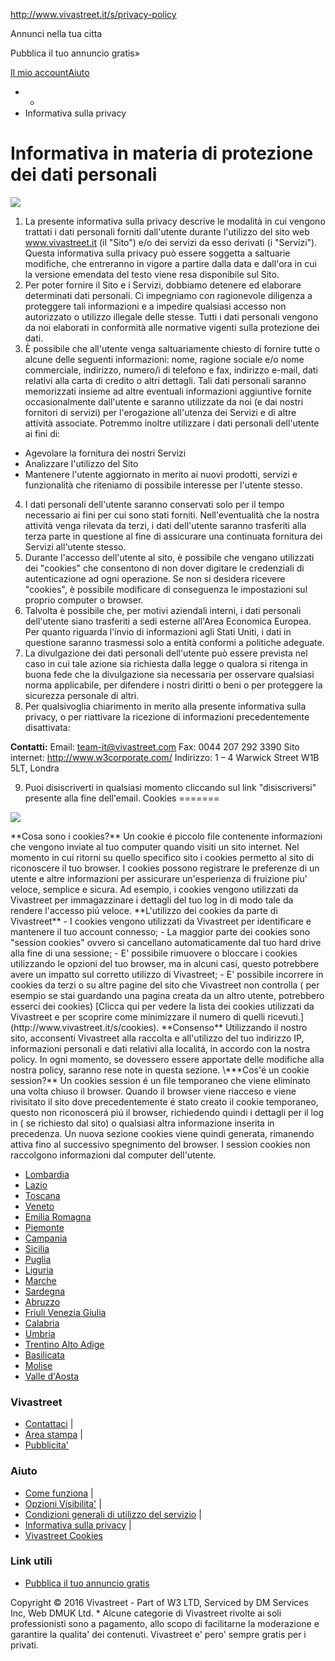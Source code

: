 http://www.vivastreet.it/s/privacy-policy

<a href="" id="jump_top"></a>
<a href="/" class="kiwii-float-left kiwii-logo" title="Home"></a>
<span>Annunci nella tua citta</span>

<a href="http://post.vivastreet.it" id="vs_posting_button" class="kiwii-btn kiwii-btn-primary kiwii-btn-large orange gradient-button"></a>
Pubblica il tuo annuncio gratis»

<a href="http://www.vivastreet.it/account_classifieds.php" id="vs_account_menu_link" class="kiwii-no-link-decoration kiwii-font-weight-bold">Il mio account</a><a href="/s/help" id="vs_help_link" class="vivasafe kiwii-margin-left-xxsmall kiwii-no-link-decoration kiwii-font-weight-bold">Aiuto</a>

-   -   <a href="http://www.vivastreet.it" id="vs_bc_home_link" title="Home"></a><span class="kiwii-icon kiwii-icon-home"></span>
-   <span class="nolink">Informativa sulla privacy</span>

Informativa in materia di protezione dei dati personali
=======================================================

![](http://i897.photobucket.com/albums/ac180/vivastreet/static_global/colorline.png)

1. La presente informativa sulla privacy descrive le modalità in cui vengono trattati i dati personali forniti dall'utente durante l'utilizzo del sito web www.vivastreet.it (il "Sito") e/o dei servizi da esso derivati (i "Servizi"). Questa informativa sulla privacy può essere soggetta a saltuarie modifiche, che entreranno in vigore a partire dalla data e dall'ora in cui la versione emendata del testo viene resa disponibile sul Sito.
2. Per poter fornire il Sito e i Servizi, dobbiamo detenere ed elaborare determinati dati personali. Ci impegniamo con ragionevole diligenza a proteggere tali informazioni e a impedire qualsiasi accesso non autorizzato o utilizzo illegale delle stesse. Tutti i dati personali vengono da noi elaborati in conformità alle normative vigenti sulla protezione dei dati.
3. È possibile che all'utente venga saltuariamente chiesto di fornire tutte o alcune delle seguenti informazioni: nome, ragione sociale e/o nome commerciale, indirizzo, numero/i di telefono e fax, indirizzo e-mail, dati relativi alla carta di credito o altri dettagli. Tali dati personali saranno memorizzati insieme ad altre eventuali informazioni aggiuntive fornite occasionalmente dall'utente e saranno utilizzate da noi (e dai nostri fornitori di servizi) per l'erogazione all'utenza dei Servizi e di altre attività associate. Potremmo inoltre utilizzare i dati personali dell'utente ai fini di:
- Agevolare la fornitura dei nostri Servizi
- Analizzare l'utilizzo del Sito
- Mantenere l'utente aggiornato in merito ai nuovi prodotti, servizi e funzionalità che riteniamo di possibile interesse per l'utente stesso.
4. I dati personali dell'utente saranno conservati solo per il tempo necessario ai fini per cui sono stati forniti. Nell'eventualità che la nostra attività venga rilevata da terzi, i dati dell'utente saranno trasferiti alla terza parte in questione al fine di assicurare una continuata fornitura dei Servizi all'utente stesso.
5. Durante l'accesso dell'utente al sito, è possibile che vengano utilizzati dei "cookies" che consentono di non dover digitare le credenziali di autenticazione ad ogni operazione. Se non si desidera ricevere "cookies", è possibile modificare di conseguenza le impostazioni sul proprio computer o browser.
6. Talvolta è possibile che, per motivi aziendali interni, i dati personali dell'utente siano trasferiti a sedi esterne all'Area Economica Europea. Per quanto riguarda l'invio di informazioni agli Stati Uniti, i dati in questione saranno trasmessi solo a entità conformi a politiche adeguate.
7. La divulgazione dei dati personali dell'utente può essere prevista nel caso in cui tale azione sia richiesta dalla legge o qualora si ritenga in buona fede che la divulgazione sia necessaria per osservare qualsiasi norma applicabile, per difendere i nostri diritti o beni o per proteggere la sicurezza personale di altri.
8. Per qualsivoglia chiarimento in merito alla presente informativa sulla privacy, o per riattivare la ricezione di informazioni precedentemente disattivata:

**Contatti:** Email: <team-it@vivastreet.com> Fax: 0044 207 292 3390 Sito internet: <http://www.w3corporate.com/> Indirizzo: 1 – 4 Warwick Street W1B 5LT, Londra

9. Puoi disiscriverti in qualsiasi momento cliccando sul link "disiscriversi" presente alla fine dell'email.
Cookies
=======

![](http://i897.photobucket.com/albums/ac180/vivastreet/static_global/colorline.png)

<span class="txt">
**Cosa sono i cookies?**
Un cookie é piccolo file contenente informazioni che vengono inviate al tuo computer quando visiti un sito internet. Nel momento in cui ritorni su quello specifico sito i cookies permetto al sito di riconoscere il tuo browser. I cookies possono registrare le preferenze di un utente e altre informazioni per assicurare un'esperienza di fruizione piu' veloce, semplice e sicura. Ad esempio, i cookies vengono utilizzati da Vivastreet per immagazzinare i dettagli del tuo log in di modo tale da rendere l'accesso piú veloce.
**L'utilizzo dei cookies da parte di Vivastreet**
- I cookies vengono utilizzati da Vivastreet per identificare e mantenere il tuo account connesso;
- La maggior parte dei cookies sono "session cookies" ovvero si cancellano automaticamente dal tuo hard drive alla fine di una sessione;
- E' possibile rimuovere o bloccare i cookies utilizzando le opzioni del tuo browser, ma in alcuni casi, questo potrebbere avere un impatto sul corretto utilizzo di Vivastreet;
- E' possibile incorrere in cookies da terzi o su altre pagine del sito che Vivastreet non controlla ( per esempio se stai guardando una pagina creata da un altro utente, potrebbero esserci dei cookies)
[Clicca qui per vedere la lista dei cookies utilizzati da Vivastreet e per scoprire come minimizzare il numero di quelli ricevuti.](http://www.vivastreet.it/s/cookies).
**Consenso**
Utilizzando il nostro sito, acconsenti Vivastreet alla raccolta e all'utilizzo del tuo indirizzo IP, informazioni personali e dati relativi alla localitá, in accordo con la nostra policy. In ogni momento, se dovessero essere apportate delle modifiche alla nostra policy, saranno rese note in questa sezione.
\***Cos'é un cookie session?**
Un cookies session é un file temporaneo che viene eliminato una volta chiuso il browser. Quando il browser viene riacceso e viene rivisitato il sito dove precedentemente é stato creato il cookie temporaneo, questo non riconoscerá piú il browser, richiedendo quindi i dettagli per il log in ( se richiesto dal sito) o qualsiasi altra informazione inserita in precedenza. Un nuova sezione cookies viene quindi generata, rimanendo attiva fino al successivo spegnimento del browser. I session cookies non raccolgono informazioni dal computer dell'utente.
</span>

-   <a href="http://www.vivastreet.it/lombardia" class="kiwii-xxxdark-gray kiwii-no-link-decoration kiwii-font-small">Lombardia</a>
-   <a href="http://www.vivastreet.it/lazio" class="kiwii-xxxdark-gray kiwii-no-link-decoration kiwii-font-small">Lazio</a>
-   <a href="http://www.vivastreet.it/toscana" class="kiwii-xxxdark-gray kiwii-no-link-decoration kiwii-font-small">Toscana</a>
-   <a href="http://www.vivastreet.it/veneto" class="kiwii-xxxdark-gray kiwii-no-link-decoration kiwii-font-small">Veneto</a>
-   <a href="http://www.vivastreet.it/emilia-romagna" class="kiwii-xxxdark-gray kiwii-no-link-decoration kiwii-font-small">Emilia Romagna</a>
-   <a href="http://www.vivastreet.it/piemonte" class="kiwii-xxxdark-gray kiwii-no-link-decoration kiwii-font-small">Piemonte</a>
-   <a href="http://www.vivastreet.it/campania" class="kiwii-xxxdark-gray kiwii-no-link-decoration kiwii-font-small">Campania</a>
-   <a href="http://www.vivastreet.it/sicilia" class="kiwii-xxxdark-gray kiwii-no-link-decoration kiwii-font-small">Sicilia</a>
-   <a href="http://www.vivastreet.it/puglia" class="kiwii-xxxdark-gray kiwii-no-link-decoration kiwii-font-small">Puglia</a>
-   <a href="http://www.vivastreet.it/liguria" class="kiwii-xxxdark-gray kiwii-no-link-decoration kiwii-font-small">Liguria</a>
-   <a href="http://www.vivastreet.it/marche" class="kiwii-xxxdark-gray kiwii-no-link-decoration kiwii-font-small">Marche</a>
-   <a href="http://www.vivastreet.it/sardegna" class="kiwii-xxxdark-gray kiwii-no-link-decoration kiwii-font-small">Sardegna</a>
-   <a href="http://www.vivastreet.it/abruzzo" class="kiwii-xxxdark-gray kiwii-no-link-decoration kiwii-font-small">Abruzzo</a>
-   <a href="http://www.vivastreet.it/friuli-venezia-giulia" class="kiwii-xxxdark-gray kiwii-no-link-decoration kiwii-font-small">Friuli Venezia Giulia</a>
-   <a href="http://www.vivastreet.it/calabria" class="kiwii-xxxdark-gray kiwii-no-link-decoration kiwii-font-small">Calabria</a>
-   <a href="http://www.vivastreet.it/umbria" class="kiwii-xxxdark-gray kiwii-no-link-decoration kiwii-font-small">Umbria</a>
-   <a href="http://www.vivastreet.it/trentino-alto-adige" class="kiwii-xxxdark-gray kiwii-no-link-decoration kiwii-font-small">Trentino Alto Adige</a>
-   <a href="http://www.vivastreet.it/basilicata" class="kiwii-xxxdark-gray kiwii-no-link-decoration kiwii-font-small">Basilicata</a>
-   <a href="http://www.vivastreet.it/molise" class="kiwii-xxxdark-gray kiwii-no-link-decoration kiwii-font-small">Molise</a>
-   <a href="http://www.vivastreet.it/valle-d-aosta" class="kiwii-xxxdark-gray kiwii-no-link-decoration kiwii-font-small">Valle d'Aosta</a>

### Vivastreet

-   [Contattaci](http://www.vivastreet.it/s/contact) <span class="kiwii-margin-right-xxxsmall">|</span>
-   [Area stampa](http://www.vivastreet.it/s/team) <span class="kiwii-margin-right-xxxsmall">|</span>
-   [Pubblicita'](http://www.vivastreet.it/s/contact?issue=advertising)

### Aiuto

-   [Come funziona](http://www.vivastreet.it/s/help) <span class="kiwii-margin-right-xxxsmall">|</span>
-   [Opzioni Visibilita'](http://www.vivastreet.it/s/how_to_feature_ad_2) <span class="kiwii-margin-right-xxxsmall">|</span>
-   [Condizioni generali di utilizzo del servizio](http://www.vivastreet.it/s/legal) <span class="kiwii-margin-right-xxxsmall">|</span>
-   [Informativa sulla privacy](http://www.vivastreet.it/s/privacy-policy) <span class="kiwii-margin-right-xxxsmall">|</span>
-   [Vivastreet Cookies](http://www.vivastreet.it/s/cookies)

### Link utili

-   <a href="http://post.vivastreet.it/" class="kiwii-margin-right-xxxsmall">Pubblica il tuo annuncio gratis</a>

Copyright © 2016 Vivastreet - Part of W3 LTD, Serviced by DM Services Inc, Web DMUK Ltd.
\* Alcune categorie di Vivastreet rivolte ai soli professionisti sono a pagamento, allo scopo di facilitarne la moderazione e garantire la qualita' dei contenuti. Vivastreet e' pero' sempre gratis per i privati.


